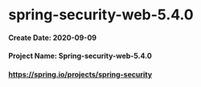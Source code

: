 # spring-security-web-5.4.0
#### Create Date: 2020-09-09
#### Project Name: Spring-security-web-5.4.0
#### https://spring.io/projects/spring-security
